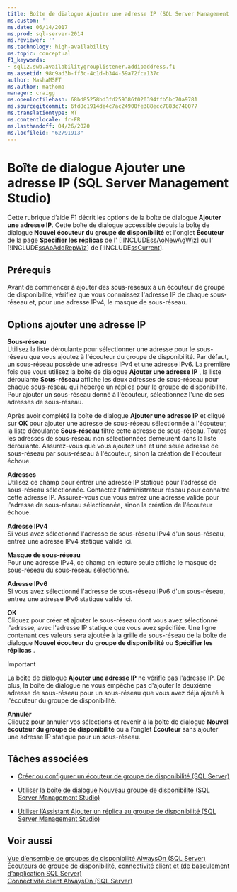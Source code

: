 ```yaml
---
title: Boîte de dialogue Ajouter une adresse IP (SQL Server Management Studio) | Microsoft Docs
ms.custom: ''
ms.date: 06/14/2017
ms.prod: sql-server-2014
ms.reviewer: ''
ms.technology: high-availability
ms.topic: conceptual
f1_keywords:
- sql12.swb.availabilitygrouplistener.addipaddress.f1
ms.assetid: 98c9ad3b-ff3c-4c1d-b344-59a72fca137c
author: MashaMSFT
ms.author: mathoma
manager: craigg
ms.openlocfilehash: 68bd85258bd3fd259386f020394ffb5bc70a9781
ms.sourcegitcommit: 6fd8c1914de4c7ac24900fe388ecc7883c740077
ms.translationtype: MT
ms.contentlocale: fr-FR
ms.lasthandoff: 04/26/2020
ms.locfileid: "62791913"
---
```

# <a name="add-ip-address-dialog-box-sql-server-management-studio"></a>Boîte de dialogue Ajouter une adresse IP (SQL Server Management Studio)
   Cette rubrique d’aide F1 décrit les options de la boîte de dialogue **Ajouter une adresse IP**. Cette boîte de dialogue accessible depuis la boîte de dialogue **Nouvel écouteur du groupe de disponibilité** et l'onglet **Écouteur** de la page **Spécifier les réplicas** de l' [!INCLUDE[ssAoNewAgWiz](../../../includes/ssaonewagwiz-md.md)] ou l' [!INCLUDE[ssAoAddRepWiz](../../../includes/ssaoaddrepwiz-md.md)] de [!INCLUDE[ssCurrent](../../../includes/sscurrent-md.md)].  
  
## <a name="prerequisites"></a>Prérequis  
 Avant de commencer à ajouter des sous-réseaux à un écouteur de groupe de disponibilité, vérifiez que vous connaissez l'adresse IP de chaque sous-réseau et, pour une adresse IPv4, le masque de sous-réseau.  
  
##  <a name="add-ip-address-options"></a><a name="PageOptions"></a>Options ajouter une adresse IP  
 **Sous-réseau**  
 Utilisez la liste déroulante pour sélectionner une adresse pour le sous-réseau que vous ajoutez à l'écouteur du groupe de disponibilité. Par défaut, un sous-réseau possède une adresse IPv4 et une adresse IPv6. La première fois que vous utilisez la boîte de dialogue **Ajouter une adresse IP** , la liste déroulante **Sous-réseau** affiche les deux adresses de sous-réseau pour chaque sous-réseau qui héberge un réplica pour le groupe de disponibilité. Pour ajouter un sous-réseau donné à l'écouteur, sélectionnez l'une de ses adresses de sous-réseau.  
  
 Après avoir complété la boîte de dialogue **Ajouter une adresse IP** et cliqué sur **OK** pour ajouter une adresse de sous-réseau sélectionnée à l'écouteur, la liste déroulante **Sous-réseau** filtre cette adresse de sous-réseau. Toutes les adresses de sous-réseau non sélectionnées demeurent dans la liste déroulante. Assurez-vous que vous ajoutez une et une seule adresse de sous-réseau par sous-réseau à l'écouteur, sinon la création de l'écouteur échoue.  
  
 **Adresses**  
 Utilisez ce champ pour entrer une adresse IP statique pour l'adresse de sous-réseau sélectionnée. Contactez l'administrateur réseau pour connaître cette adresse IP. Assurez-vous que vous entrez une adresse valide pour l'adresse de sous-réseau sélectionnée, sinon la création de l'écouteur échoue.  
  
 **Adresse IPv4**  
 Si vous avez sélectionné l'adresse de sous-réseau IPv4 d'un sous-réseau, entrez une adresse IPv4 statique valide ici.  
  
 **Masque de sous-réseau**  
 Pour une adresse IPv4, ce champ en lecture seule affiche le masque de sous-réseau du sous-réseau sélectionné.  
  
 **Adresse IPv6**  
 Si vous avez sélectionné l'adresse de sous-réseau IPv6 d'un sous-réseau, entrez une adresse IPv6 statique valide ici.  
  
 **OK**  
 Cliquez pour créer et ajouter le sous-réseau dont vous avez sélectionné l'adresse, avec l'adresse IP statique que vous avez spécifiée. Une ligne contenant ces valeurs sera ajoutée à la grille de sous-réseau de la boîte de dialogue **Nouvel écouteur du groupe de disponibilité** ou **Spécifier les réplicas** .  
  
> [!IMPORTANT]  
>  La boîte de dialogue **Ajouter une adresse IP** ne vérifie pas l'adresse IP. De plus, la boîte de dialogue ne vous empêche pas d'ajouter la deuxième adresse de sous-réseau pour un sous-réseau que vous avez déjà ajouté à l'écouteur du groupe de disponibilité.  
  
 **Annuler**  
 Cliquez pour annuler vos sélections et revenir à la boîte de dialogue **Nouvel écouteur du groupe de disponibilité** ou à l’onglet **Écouteur** sans ajouter une adresse IP statique pour un sous-réseau.  
  
  
##  <a name="related-tasks"></a><a name="RelatedTasks"></a> Tâches associées  
  
-   [Créer ou configurer un écouteur de groupe de disponibilité &#40;SQL Server&#41;](create-or-configure-an-availability-group-listener-sql-server.md)  
  
-   [Utiliser la boîte de dialogue Nouveau groupe de disponibilité &#40;SQL Server Management Studio&#41;](use-the-new-availability-group-dialog-box-sql-server-management-studio.md)  
  
-   [Utiliser l’Assistant Ajouter un réplica au groupe de disponibilité &#40;SQL Server Management Studio&#41;](use-the-add-replica-to-availability-group-wizard-sql-server-management-studio.md)  
  
  
## <a name="see-also"></a>Voir aussi  
 [Vue d’ensemble de groupes de disponibilité AlwaysOn &#40;SQL Server&#41;](overview-of-always-on-availability-groups-sql-server.md)   
 [Écouteurs de groupe de disponibilité, connectivité client et &#40;de basculement d’application SQL Server&#41;](../../listeners-client-connectivity-application-failover.md)   
 [Connectivité client AlwaysOn (SQL Server)](always-on-client-connectivity-sql-server.md)  
  
  
